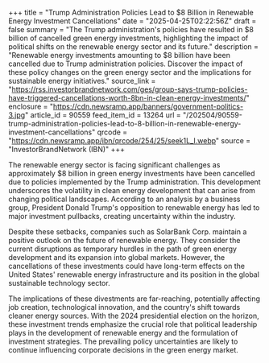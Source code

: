 +++
title = "Trump Administration Policies Lead to $8 Billion in Renewable Energy Investment Cancellations"
date = "2025-04-25T02:22:56Z"
draft = false
summary = "The Trump administration's policies have resulted in $8 billion of cancelled green energy investments, highlighting the impact of political shifts on the renewable energy sector and its future."
description = "Renewable energy investments amounting to $8 billion have been cancelled due to Trump administration policies. Discover the impact of these policy changes on the green energy sector and the implications for sustainable energy initiatives."
source_link = "https://rss.investorbrandnetwork.com/ges/group-says-trump-policies-have-triggered-cancellations-worth-8bn-in-clean-energy-investments/"
enclosure = "https://cdn.newsramp.app/banners/government-politics-3.jpg"
article_id = 90559
feed_item_id = 13264
url = "/202504/90559-trump-administration-policies-lead-to-8-billion-in-renewable-energy-investment-cancellations"
qrcode = "https://cdn.newsramp.app/ibn/qrcode/254/25/seek1L_I.webp"
source = "InvestorBrandNetwork (IBN)"
+++

<p>The renewable energy sector is facing significant challenges as approximately $8 billion in green energy investments have been cancelled due to policies implemented by the Trump administration. This development underscores the volatility in clean energy development that can arise from changing political landscapes. According to an analysis by a business group, President Donald Trump's opposition to renewable energy has led to major investment pullbacks, creating uncertainty within the industry.</p><p>Despite these setbacks, companies such as SolarBank Corp. maintain a positive outlook on the future of renewable energy. They consider the current disruptions as temporary hurdles in the path of green energy development and its expansion into global markets. However, the cancellations of these investments could have long-term effects on the United States' renewable energy infrastructure and its position in the global sustainable technology sector.</p><p>The implications of these divestments are far-reaching, potentially affecting job creation, technological innovation, and the country's shift towards cleaner energy sources. With the 2024 presidential election on the horizon, these investment trends emphasize the crucial role that political leadership plays in the development of renewable energy and the formulation of investment strategies. The prevailing policy uncertainties are likely to continue influencing corporate decisions in the green energy market.</p>